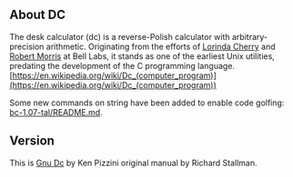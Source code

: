 
## About DC

The desk calculator (dc) is a reverse-Polish calculator with arbitrary-precision arithmetic. Originating from the efforts of [Lorinda Cherry](https://en.wikipedia.org/wiki/Lorinda_Cherry) and [Robert Morris](https://en.wikipedia.org/wiki/Robert_Morris_(cryptographer)) at Bell Labs, it stands as one of the earliest Unix utilities, predating the development of the C programming language. [https://en.wikipedia.org/wiki/Dc_(computer_program)](https://en.wikipedia.org/wiki/Dc_(computer_program))

Some new commands on string have been added to enable code golfing: [bc-1.07-tal/README.md](bc-1.07-tal/README.md).

## Version

This is [Gnu Dc](https://www.gnu.org/software/bc/manual/dc-1.05/html_mono/dc.html) by Ken Pizzini original manual by Richard Stallman.